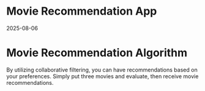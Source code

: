 Movie Recommendation App
================
2025-08-06

# Movie Recommendation Algorithm

By utilizing collaborative filtering, you can have recommendations based
on your preferences. Simply put three movies and evaluate, then receive
movie recommendations.
